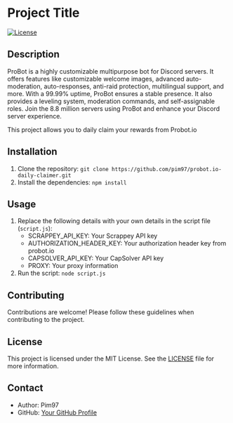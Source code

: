 # Project Title

[![License](https://img.shields.io/badge/license-MIT-blue.svg)](LICENSE)

## Description

ProBot is a highly customizable multipurpose bot for Discord servers. It offers features like customizable welcome images, advanced auto-moderation, auto-responses, anti-raid protection, multilingual support, and more. With a 99.99% uptime, ProBot ensures a stable presence. It also provides a leveling system, moderation commands, and self-assignable roles. Join the 8.8 million servers using ProBot and enhance your Discord server experience.

This project allows you to daily claim your rewards from Probot.io

## Installation

1. Clone the repository: `git clone https://github.com/pim97/probot.io-daily-claimer.git`
2. Install the dependencies: `npm install`

## Usage

1. Replace the following details with your own details in the script file (`script.js`):
   - SCRAPPEY_API_KEY: Your Scrappey API key
   - AUTHORIZATION_HEADER_KEY: Your authorization header key from probot.io
   - CAPSOLVER_API_KEY: Your CapSolver API key
   - PROXY: Your proxy information
2. Run the script: `node script.js`

## Contributing

Contributions are welcome! Please follow these guidelines when contributing to the project.

## License

This project is licensed under the MIT License. See the [LICENSE](LICENSE) file for more information.

## Contact

- Author: Pim97
- GitHub: [Your GitHub Profile](https://github.com/pim97/)
